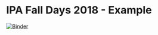 # IPA Fall Days 2018 - Example

[![Binder](https://mybinder.org/badge.svg)](https://mybinder.org/v2/gh/maveme/IPA-Example.git/master?filepath=Rascal.ipynb)
